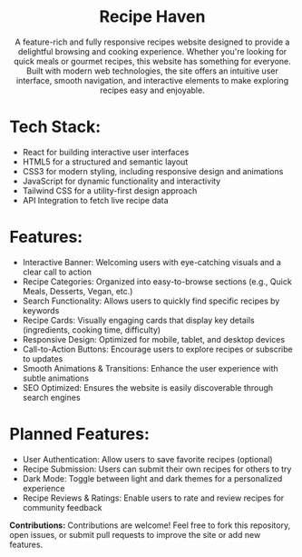 
<h1 align="center"> Recipe Haven </h1>

<p align="center"> A feature-rich and fully responsive recipes website designed to provide a delightful browsing and cooking experience. Whether you're looking for quick meals or gourmet recipes, this website has something for everyone. Built with modern web technologies, the site offers an intuitive user interface, smooth navigation, and interactive elements to make exploring recipes easy and enjoyable.</p>


# Tech Stack:

- React for building interactive user interfaces
- HTML5 for a structured and semantic layout
- CSS3 for modern styling, including responsive design and animations
- JavaScript for dynamic functionality and interactivity
- Tailwind CSS  for a utility-first design approach
- API Integration  to fetch live recipe data 


# Features:

- Interactive Banner: Welcoming users with eye-catching visuals and a clear call to action
- Recipe Categories: Organized into easy-to-browse sections (e.g., Quick Meals, Desserts, Vegan, etc.)
- Search Functionality: Allows users to quickly find specific recipes by keywords
- Recipe Cards: Visually engaging cards that display key details (ingredients, cooking time, difficulty)
- Responsive Design: Optimized for mobile, tablet, and desktop devices
- Call-to-Action Buttons: Encourage users to explore recipes or subscribe to updates
- Smooth Animations & Transitions: Enhance the user experience with subtle animations
- SEO Optimized: Ensures the website is easily discoverable through search engines


# Planned Features:

- User Authentication: Allow users to save favorite recipes (optional)
- Recipe Submission: Users can submit their own recipes for others to try
- Dark Mode: Toggle between light and dark themes for a personalized experience
- Recipe Reviews & Ratings: Enable users to rate and review recipes for community feedback


**Contributions:** Contributions are welcome! Feel free to fork this repository, open issues, or submit pull requests to improve the site or add new features.